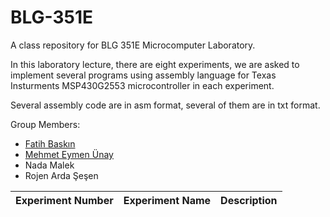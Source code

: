 # BLG-351E
A class repository for BLG 351E Microcomputer Laboratory.

In this laboratory lecture, there are eight experiments, we are asked to implement several programs using assembly language for Texas Insturments MSP430G2553 microcontroller in each experiment.

Several assembly code are in asm format, several of them are in txt format.

Group Members:
- [Fatih Baskın](https://github.com/fthbaskin)
- [Mehmet Eymen Ünay](https://github.com/Eymay)
- Nada Malek
- Rojen Arda Şeşen

| Experiment Number | Experiment Name | Description |
| :---------------: | :-------------- | :---------- |
